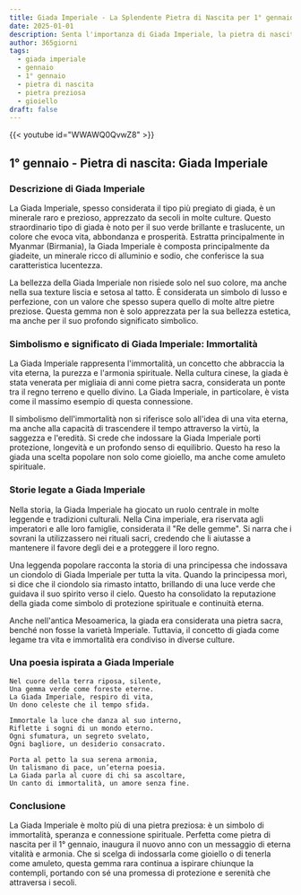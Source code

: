 ```yaml
---
title: Giada Imperiale - La Splendente Pietra di Nascita per 1° gennaio
date: 2025-01-01
description: Senta l'importanza di Giada Imperiale, la pietra di nascita di 1° gennaio che simboleggia Immortalità. Lasci che la sua bellezza e il suo significato illuminino la sua giornata.
author: 365giorni
tags:
  - giada imperiale
  - gennaio
  - 1° gennaio
  - pietra di nascita
  - pietra preziosa
  - gioiello
draft: false
---
```


{{< youtube id="WWAWQ0QvwZ8" >}}


## 1° gennaio - Pietra di nascita: Giada Imperiale

### Descrizione di Giada Imperiale

La Giada Imperiale, spesso considerata il tipo più pregiato di giada, è un minerale raro e prezioso, apprezzato da secoli in molte culture. Questo straordinario tipo di giada è noto per il suo verde brillante e traslucente, un colore che evoca vita, abbondanza e prosperità. Estratta principalmente in Myanmar (Birmania), la Giada Imperiale è composta principalmente da giadeite, un minerale ricco di alluminio e sodio, che conferisce la sua caratteristica lucentezza.

La bellezza della Giada Imperiale non risiede solo nel suo colore, ma anche nella sua texture liscia e setosa al tatto. È considerata un simbolo di lusso e perfezione, con un valore che spesso supera quello di molte altre pietre preziose. Questa gemma non è solo apprezzata per la sua bellezza estetica, ma anche per il suo profondo significato simbolico.

### Simbolismo e significato di Giada Imperiale: Immortalità

La Giada Imperiale rappresenta l'immortalità, un concetto che abbraccia la vita eterna, la purezza e l'armonia spirituale. Nella cultura cinese, la giada è stata venerata per migliaia di anni come pietra sacra, considerata un ponte tra il regno terreno e quello divino. La Giada Imperiale, in particolare, è vista come il massimo esempio di questa connessione.

Il simbolismo dell'immortalità non si riferisce solo all'idea di una vita eterna, ma anche alla capacità di trascendere il tempo attraverso la virtù, la saggezza e l'eredità. Si crede che indossare la Giada Imperiale porti protezione, longevità e un profondo senso di equilibrio. Questo ha reso la giada una scelta popolare non solo come gioiello, ma anche come amuleto spirituale.

### Storie legate a Giada Imperiale

Nella storia, la Giada Imperiale ha giocato un ruolo centrale in molte leggende e tradizioni culturali. Nella Cina imperiale, era riservata agli imperatori e alle loro famiglie, considerata il "Re delle gemme". Si narra che i sovrani la utilizzassero nei rituali sacri, credendo che li aiutasse a mantenere il favore degli dei e a proteggere il loro regno.

Una leggenda popolare racconta la storia di una principessa che indossava un ciondolo di Giada Imperiale per tutta la vita. Quando la principessa morì, si dice che il ciondolo sia rimasto intatto, brillando di una luce verde che guidava il suo spirito verso il cielo. Questo ha consolidato la reputazione della giada come simbolo di protezione spirituale e continuità eterna.

Anche nell'antica Mesoamerica, la giada era considerata una pietra sacra, benché non fosse la varietà Imperiale. Tuttavia, il concetto di giada come legame tra vita e immortalità era condiviso in diverse culture.

### Una poesia ispirata a Giada Imperiale

	Nel cuore della terra riposa, silente,  
	Una gemma verde come foreste eterne.  
	La Giada Imperiale, respiro di vita,  
	Un dono celeste che il tempo sfida.
	
	Immortale la luce che danza al suo interno,  
	Riflette i sogni di un mondo eterno.  
	Ogni sfumatura, un segreto svelato,  
	Ogni bagliore, un desiderio consacrato.
	
	Porta al petto la sua serena armonia,  
	Un talismano di pace, un’eterna poesia.  
	La Giada parla al cuore di chi sa ascoltare,  
	Un canto di immortalità, un amore senza fine.

### Conclusione

La Giada Imperiale è molto più di una pietra preziosa: è un simbolo di immortalità, speranza e connessione spirituale. Perfetta come pietra di nascita per il 1° gennaio, inaugura il nuovo anno con un messaggio di eterna vitalità e armonia. Che si scelga di indossarla come gioiello o di tenerla come amuleto, questa gemma rara continua a ispirare chiunque la contempli, portando con sé una promessa di protezione e serenità che attraversa i secoli.